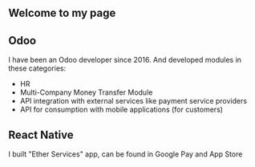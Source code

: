 ## Welcome to my page

## Odoo
I have been an Odoo developer since 2016. And developed modules in these categories:
  * HR
  * Multi-Company Money Transfer Module
  * API integration with external services like payment service providers
  * API for consumption with mobile applications (for customers)

## React Native
I built "Ether Services" app, can be found in Google Pay and App Store

